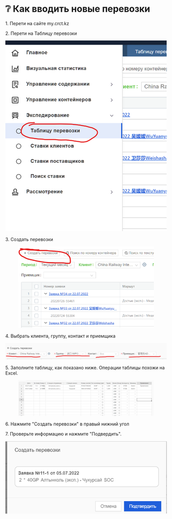 # ❔ Как вводить новые перевозки

1\. Перети на сайте my.crct.kz

2\. Перети на Таблицу перевозки

![](<.gitbook/assets/image (12) (1).png>)

3\. Создать перевозки

&#x20;

<figure><img src=".gitbook/assets/image (6) (1) (1).png" alt=""><figcaption></figcaption></figure>

4\. Выбрать клиента, группу, контакт и приемщика

![](<.gitbook/assets/image (8) (1).png>)

5\. Заполните таблицу, как показано ниже. Операции таблицы похожи на Excel.

<figure><img src=".gitbook/assets/image (4) (1).png" alt=""><figcaption></figcaption></figure>

6\. Нажмите "Создать перевозки" в правый нижний угол

7\.  Проверьте информацию и нажмите "Подвердить".

&#x20;![](<.gitbook/assets/image (4).png>)
